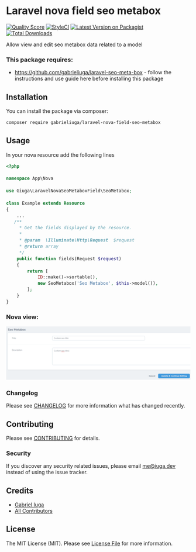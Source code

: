 # Laravel nova field seo metabox

[![Quality Score](https://img.shields.io/scrutinizer/g/gabrieliuga/laravel-nova-field-seo-metabox.svg?style=flat-square)](https://scrutinizer-ci.com/g/gabrieliuga/laravel-nova-field-seo-metabox)
[![StyleCI](https://github.styleci.io/repos/235898613/shield?branch=master)](https://github.styleci.io/repos/235898613)
[![Latest Version on Packagist](https://img.shields.io/packagist/v/gabrieliuga/laravel-nova-field-seo-metabox.svg?style=flat-square)](https://packagist.org/packages/gabrieliuga/laravel-nova-field-seo-metabox)
[![Total Downloads](https://img.shields.io/packagist/dt/gabrieliuga/laravel-nova-field-seo-metabox.svg?style=flat-square)](https://packagist.org/packages/gabrieliuga/laravel-nova-field-seo-metabox)

Allow view and edit seo metabox data related to a model

### This package requires:
 - https://github.com/gabrieliuga/laravel-seo-meta-box - follow the instructions and use guide here before installing this package

## Installation

You can install the package via composer:

```bash
composer require gabrieliuga/laravel-nova-field-seo-metabox
```

## Usage

In your nova resource add the following lines

``` php
<?php

namespace App\Nova

use Giuga\LaravelNovaSeoMetaboxField\SeoMetabox;

class Example extends Resource
{
    ...
   /**
     * Get the fields displayed by the resource.
     *
     * @param  \Illuminate\Http\Request  $request
     * @return array
     */
    public function fields(Request $request)
    {
        return [
            ID::make()->sortable(),
            new SeoMetabox('Seo Metabox', $this->model()),
        ];
    }
}
```

### Nova view:

![Laravel nova panel view](https://github.com/gabrieliuga/laravel-nova-field-seo-metabox/blob/master/screenshot.png)



### Changelog

Please see [CHANGELOG](CHANGELOG.md) for more information what has changed recently.

## Contributing

Please see [CONTRIBUTING](CONTRIBUTING.md) for details.

### Security

If you discover any security related issues, please email me@iuga.dev instead of using the issue tracker.

## Credits

- [Gabriel Iuga](https://github.com/gabrieliuga)
- [All Contributors](../../contributors)

## License

The MIT License (MIT). Please see [License File](LICENSE.md) for more information.
